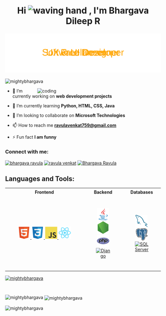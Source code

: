 <h1 align="center">
  Hi <img src="https://em-content.zobj.net/source/animated-noto-color-emoji/356/waving-hand_1f44b.gif" alt="waving hand" width="40" height="40" /> , I'm Bhargava Dileep R
</h1>

<h3 align="center">
  <img src="https://raw.githubusercontent.com/MightyBhargava/svg-hosting/main/rotating-text.svg" alt="Rotating Text">
</h3>

<p align="left">
  <img src="https://komarev.com/ghpvc/?username=mightybhargava&label=Profile%20views&color=0e75b6&style=flat" alt="mightybhargava" />
</p>

<img align="right" alt="coding" width="400" src="https://www.codium.ai/wp-content/uploads/2023/10/how-does-code-integrity-work.gif">

- 🔭 I’m currently working on **web development projects**

- 🌱 I’m currently learning **Python, HTML, CSS, Java**

- 👯 I’m looking to collaborate on **Microsoft Technologies**

- 📫 How to reach me **ravulavenkat759@gmail.com**

- ⚡ Fun fact **I am funny**

<h3 align="left">Connect with me:</h3>


<p align="left">
  <a href="https://www.linkedin.com/in/bhargava-ravula-32132a314/" target="blank"><img align="center" src="https://raw.githubusercontent.com/rahuldkjain/github-profile-readme-generator/master/src/images/icons/Social/linked-in-alt.svg" alt="bhargava ravula" height="30" width="30" /></a>
  <a href="https://www.leetcode.com/ravulavenkat" target="blank"><img align="center" src="https://raw.githubusercontent.com/rahuldkjain/github-profile-readme-generator/master/src/images/icons/Social/leet-code.svg" alt="ravula venkat" height="30" width="30" /></a>
  <a href="https://www.kaggle.com/" target="blank"><img align="center" src="https://www.vectorlogo.zone/logos/kaggle/kaggle-icon.svg" alt="Bhargava Ravula" height="30" width="30" /> </a>
</p>


## Languages and Tools:

<table style="width:100%;">
  <tr>
    <th style="width:100%; text-align:center;">Frontend</th>
    <th style="width:100%; text-align:center;">Backend</th>
    <th style="width:100%; text-align:center;">Databases</th>
  </tr>
  <tr>
    <td align="center" style="padding: 40px;">
      <a href="https://www.w3schools.com/html/" target="_blank" rel="noreferrer">
        <img src="https://raw.githubusercontent.com/devicons/devicon/master/icons/html5/html5-original.svg" alt="HTML5" width="40" height="40"/>
      </a>
      <a href="https://www.w3schools.com/css/" target="_blank" rel="noreferrer">
        <img src="https://raw.githubusercontent.com/devicons/devicon/master/icons/css3/css3-original.svg" alt="CSS3" width="40" height="40"/>
      </a>
      <a href="https://developer.mozilla.org/en-US/docs/Web/JavaScript" target="_blank" rel="noreferrer">
        <img src="https://raw.githubusercontent.com/devicons/devicon/master/icons/javascript/javascript-original.svg" alt="JavaScript" width="40" height="40"/>
      </a>
      <a href="https://reactjs.org/" target="_blank" rel="noreferrer">
        <img src="https://raw.githubusercontent.com/devicons/devicon/master/icons/react/react-original.svg" alt="React" width="40" height="40"/>
      </a>
    </td>
    <td align="center" style="padding: 40px;">
      <a href="https://www.java.com" target="_blank" rel="noreferrer">
        <img src="https://raw.githubusercontent.com/devicons/devicon/master/icons/java/java-original.svg" alt="Java" width="40" height="40"/>
      </a>
      <a href="https://nodejs.org" target="_blank" rel="noreferrer">
        <img src="https://raw.githubusercontent.com/devicons/devicon/master/icons/nodejs/nodejs-original.svg" alt="Node.js" width="40" height="40"/>
      </a>
      <a href="https://www.php.net" target="_blank" rel="noreferrer">
        <img src="https://raw.githubusercontent.com/devicons/devicon/master/icons/php/php-original.svg" alt="PHP" width="40" height="40"/>
      </a>
      <a href="https://www.djangoproject.com/" target="_blank" rel="noreferrer">
        <img src="https://cdn.worldvectorlogo.com/logos/django.svg" alt="Django" width="40" height="40"/>
      </a>
    </td>
    <td align="center" style="padding: 40px;">
      <a href="https://www.mysql.com/" target="_blank" rel="noreferrer">
        <img src="https://raw.githubusercontent.com/devicons/devicon/master/icons/mysql/mysql-original.svg" alt="MySQL" width="40" height="40"/>
      </a>
      <a href="https://www.postgresql.org" target="_blank" rel="noreferrer">
        <img src="https://raw.githubusercontent.com/devicons/devicon/master/icons/postgresql/postgresql-original.svg" alt="PostgreSQL" width="40" height="40"/>
      </a>
      <a href="https://www.microsoft.com/en-us/sql-server" target="_blank" rel="noreferrer">
        <img src="https://www.svgrepo.com/show/303229/microsoft-sql-server-logo.svg" alt="SQL Server" width="40" height="40"/>
      </a>
    </td>
  </tr>
</table>


<p align="left">
  <a href="https://github.com/ryo-ma/github-profile-trophy"><img src="https://github-profile-trophy.vercel.app/?username=mightybhargava" alt="mightybhargava" /></a>
</p>

<p align="left">
  <a href="https://twitter.com/" target="blank"><img src="https://img.shields.io/twitter/follow/?logo=twitter&style=for-the-badge" alt="" /></a>
</p>

<p>
  <img align="left" src="https://github-readme-stats.vercel.app/api/top-langs?username=mightybhargava&show_icons=true&locale=en&layout=compact" alt="mightybhargava" />
</p>

<p>&nbsp;<img align="center" src="https://github-readme-stats.vercel.app/api?username=mightybhargava&show_icons=true&locale=en" alt="mightybhargava" /></p>

<p><img align="center" src="https://github-readme-streak-stats.herokuapp.com/?user=mightybhargava&" alt="mightybhargava" /></p>

